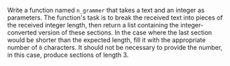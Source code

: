 Write a function named `n_grammer` that takes a text and an integer as parameters.
The function's task is to break the received text into pieces of the received integer length, then return a list
containing the integer-converted version of these sections.
In the case where the last section would be shorter than the expected length, fill it with the appropriate number of `0`
characters.
It should not be necessary to provide the number, in this case, produce sections of length 3.
